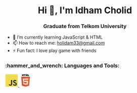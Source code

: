 <h1 align="center">Hi 👋, I'm Idham Cholid</h1>
<h3 align="center">Graduate from Telkom University</h3>


- 🌱 I’m currently learning JavaScript & HTML
- 📫 How to reach me: holidam33@gmail.com
- ⚡ Fun fact: I love play game with friends

<h3 align="left">:hammer_and_wrench: Languages and Tools:</h3>
<p align="left"> <a href="https://www.javascript.com/" target="_blank" rel="noreferrer"> <img src="https://raw.githubusercontent.com/devicons/devicon/master/icons/javascript/javascript-original.svg" alt="JavaScript" width="40" height="40"/> </a> 
<a href="https://html.com/"> <img src="https://raw.githubusercontent.com/devicons/devicon/master/icons/html5/html5-original-wordmark.svg" alt="HTML" width="40" height="40"/> </a>

